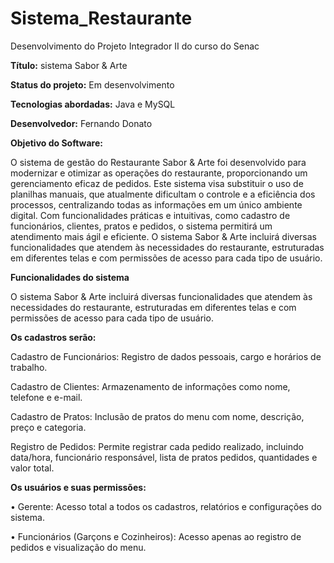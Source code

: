# Sistema_Restaurante

Desenvolvimento do Projeto Integrador II do curso do Senac

**Título:** sistema Sabor & Arte

**Status do projeto:** Em desenvolvimento

**Tecnologias abordadas:** Java e MySQL

**Desenvolvedor:** Fernando Donato


**Objetivo do Software:**

O sistema de gestão do Restaurante Sabor & Arte foi desenvolvido para modernizar e otimizar as operações do restaurante, proporcionando um gerenciamento eficaz de pedidos. 
Este sistema visa substituir o uso de planilhas manuais, que atualmente dificultam o controle e a eficiência dos processos, centralizando todas as informações em um único ambiente digital. 
Com funcionalidades práticas e intuitivas, como cadastro de funcionários, clientes, pratos e pedidos, o sistema permitirá um atendimento mais ágil e eficiente.
O sistema Sabor & Arte incluirá diversas funcionalidades que atendem às necessidades do restaurante, estruturadas em diferentes telas e com permissões de acesso para cada tipo de usuário.

**Funcionalidades do sistema**

O sistema Sabor & Arte incluirá diversas funcionalidades que atendem às necessidades do restaurante, estruturadas em diferentes telas e com permissões de acesso para cada tipo de usuário.

**Os cadastros serão:**

Cadastro de Funcionários: Registro de dados pessoais, cargo e horários de trabalho.

Cadastro de Clientes: Armazenamento de informações como nome, telefone e e-mail.

Cadastro de Pratos: Inclusão de pratos do menu com nome, descrição, preço e categoria.

Registro de Pedidos: Permite registrar cada pedido realizado, incluindo data/hora, funcionário responsável, lista de pratos pedidos, quantidades e valor total.

**Os usuários e suas permissões:**

• Gerente: Acesso total a todos os cadastros, relatórios e configurações do sistema.

• Funcionários (Garçons e Cozinheiros): Acesso apenas ao registro de pedidos e visualização do menu.
